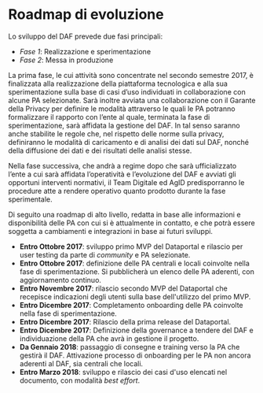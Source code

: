 # Roadmap di evoluzione

Lo sviluppo del DAF prevede due fasi principali:

-  *Fase 1*: Realizzazione e sperimentazione
-  *Fase 2*: Messa in produzione

La prima fase, le cui attività sono concentrate nel secondo semestre 2017, è finalizzata alla realizzazione della piattaforma tecnologica e alla sua sperimentazione sulla base di casi d’uso individuati in collaborazione con alcune PA selezionate. Sarà inoltre avviata una collaborazione con il Garante della Privacy per definire le modalità attraverso le quali le PA potranno formalizzare il rapporto con l’ente al quale, terminata la fase di sperimentazione, sarà affidata la gestione del DAF. In tal senso saranno anche stabilite le regole che, nel rispetto delle norme sulla privacy, definiranno le modalità di caricamento e di analisi dei dati sul DAF, nonché della diffusione dei dati e dei risultati delle analisi stesse.

Nella fase successiva, che andrà a regime dopo che sarà ufficializzato l’ente a cui sarà affidata l’operatività e l’evoluzione del DAF e avviati gli opportuni interventi normativi, il Team Digitale ed AgID predisporranno le procedure atte a rendere operativo quanto prodotto durante la fase sperimentale.

Di seguito una roadmap di alto livello, redatta in base alle informazioni e disponibilità delle PA con cui si è attualmente in contatto, e che potrà essere soggetta a cambiamenti e integrazioni in base ai futuri sviluppi.

-  **Entro Ottobre 2017**: sviluppo primo MVP del Dataportal e rilascio per user testing da parte di *community* e PA selezionate.
-  **Entro Ottobre 2017**: definizione delle PA centrali e locali coinvolte nella fase di sperimentazione. Si pubblicherà un elenco delle PA aderenti, con aggiornamento continuo.
-  **Entro Novembre 2017**: rilascio secondo MVP del Dataportal che recepisce indicazioni degli utenti sulla base dell'utilizzo del primo MVP.
-  **Entro Dicembre 2017**: Completamento onboarding delle PA coinvolte nella fase di sperimentazione.
-  **Entro Dicembre 2017**: Rilascio della prima release del Dataportal.
-  **Entro Dicembre 2017**: Definizione della governance a tendere del DAF e individuazione della PA che avrà in gestione il progetto.
-  **Da Gennaio 2018**: passaggio di consegne e training verso la PA che gestirà il DAF. Attivazione processo di onboarding per le PA non ancora aderenti al DAF, sia centrali che locali.
-  **Entro Marzo 2018**: sviluppo e rilascio dei casi d'uso elencati nel documento, con modalità *best effort*.